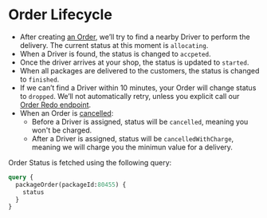 # Order Lifecycle

* After creating [an Order](/presto/create-retail-order), we’ll try to find a nearby Driver to perform the delivery. The current status at this moment is `allocating`.
* When a Driver is found, the status is changed to `accpeted`.
* Once the driver arrives at your shop, the status is updated to `started`.
* When all packages are delivered to the customers, the status is changed to `finished`.
* If we can’t find a Driver within 10 minutes, your Order will change status to `dropped`. We’ll not automatically retry, unless you explicit call our [Order Redo endpoint](/presto/order-redo).
* When an Order is [cancelled](/corp-overview/cancel-order):
  * Before a Driver is assigned, status will be `cancelled`, meaning you won't be charged.
  * After a Driver is assigned, status will be `cancelledWithCharge`, meaning we will charge you the minimun value for a delivery.

Order Status is fetched using the following query:

```graphql
query {
  packageOrder(packageId:80455) {
    status
  }
}
```